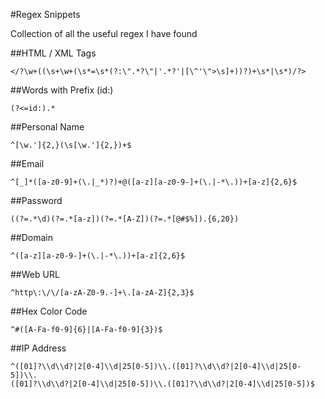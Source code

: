 #Regex Snippets

Collection of all the useful regex I have found

##HTML / XML Tags
```
</?\w+((\s+\w+(\s*=\s*(?:\".*?\"|'.*?'|[\^'\">\s]+))?)+\s*|\s*)/?>
```

##Words with Prefix (id:)
```
(?<=id:).*
```

##Personal Name
```
^[\w.']{2,}(\s[\w.']{2,})+$
```

##Email
```
^[_]*([a-z0-9]+(\.|_*)?)+@([a-z][a-z0-9-]+(\.|-*\.))+[a-z]{2,6}$
```

##Password
```
((?=.*\d)(?=.*[a-z])(?=.*[A-Z])(?=.*[@#$%]).{6,20})
```

##Domain
```
^([a-z][a-z0-9-]+(\.|-*\.))+[a-z]{2,6}$
```

##Web URL
```
^http\:\/\/[a-zA-Z0-9.-]+\.[a-zA-Z]{2,3}$
```

##Hex Color Code
```
^#([A-Fa-f0-9]{6}|[A-Fa-f0-9]{3})$
```

##IP Address
```
^([01]?\\d\\d?|2[0-4]\\d|25[0-5])\\.([01]?\\d\\d?|2[0-4]\\d|25[0-5])\\.
([01]?\\d\\d?|2[0-4]\\d|25[0-5])\\.([01]?\\d\\d?|2[0-4]\\d|25[0-5])$
```
